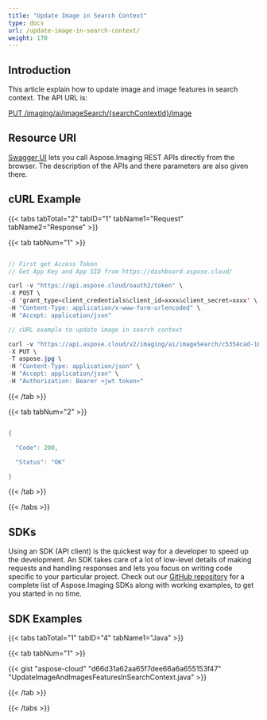 ```yaml
---
title: "Update Image in Search Context"
type: docs
url: /update-image-in-search-context/
weight: 170
---
```


## **Introduction**

This article explain how to update image and image features in search context. The API URL is:

[PUT /imaging/ai/imageSearch/{searchContextId}/image](https://apireference.aspose.cloud/imaging/#/SearchContextImages/UpdateSearchImage)

## **Resource URI**

[Swagger UI](https://apireference.aspose.cloud/imaging/#/SearchContextImages/UpdateSearchImage) lets you call Aspose.Imaging REST APIs directly from the browser. The description of the APIs and there parameters are also given there.

## **cURL Example**

{{< tabs tabTotal="2" tabID="1" tabName1="Request" tabName2="Response" >}}

{{< tab tabNum="1" >}}

```java

// First get Access Token
// Get App Key and App SID from https://dashboard.aspose.cloud/

curl -v "https://api.aspose.cloud/oauth2/token" \
-X POST \
-d 'grant_type=client_credentials&client_id=xxxx&client_secret=xxxx' \
-H "Content-Type: application/x-www-form-urlencoded" \
-H "Accept: application/json"

// cURL example to update image in search context

curl -v "https://api.aspose.cloud/v2/imaging/ai/imageSearch/c5354cad-18c1-4af4-9444-69b23d891c67/image?imageId=aspose.jpg" \
-X PUT \
-T aspose.jpg \
-H "Content-Type: application/json" \
-H "Accept: application/json" \
-H "Authorization: Bearer <jwt token>"

```

{{< /tab >}}

{{< tab tabNum="2" >}}

```java

{

  "Code": 200,

  "Status": "OK"

}

```

{{< /tab >}}

{{< /tabs >}}

## **SDKs**

Using an SDK (API client) is the quickest way for a developer to speed up the development. An SDK takes care of a lot of low-level details of making requests and handling responses and lets you focus on writing code specific to your particular project. Check out our [GitHub repository](https://github.com/aspose-imaging-cloud) for a complete list of Aspose.Imaging SDKs along with working examples, to get you started in no time.

## **SDK Examples**

{{< tabs tabTotal="1" tabID="4" tabName1="Java" >}}

{{< tab tabNum="1" >}}

{{< gist "aspose-cloud" "d66d31a62aa65f7dee66a6a655153f47" "UpdateImageAndImagesFeaturesInSearchContext.java" >}}

{{< /tab >}}

{{< /tabs >}}
